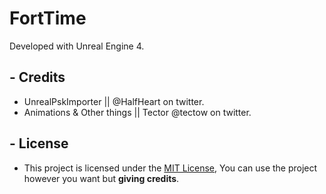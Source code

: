 # FortTime

Developed with Unreal Engine 4.

## - Credits

 - UnrealPskImporter || @HalfHeart on twitter.
 - Animations & Other things || Tector @tectow on twitter.

## - License

- This project is licensed under the [MIT License](/LICENSE), You can use the project however you want but **giving credits**.
